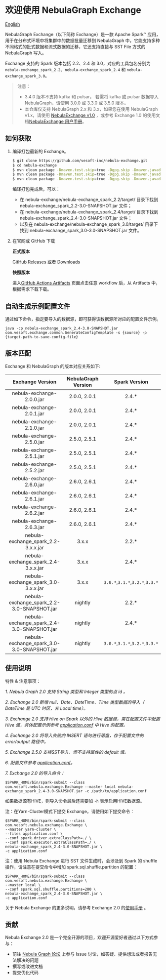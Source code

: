 # 欢迎使用 NebulaGraph Exchange

[English](https://github.com/vesoft-inc/nebula-exchange/blob/master/README.md)

NebulaGraph Exchange（以下简称 Exchange）是一款 Apache Spark&trade; 应用，用于在分布式环境中将集群中的数据批量迁移到
NebulaGraph 中，它能支持多种不同格式的批式数据和流式数据的迁移，它还支持直接与 SST File 方式的
NebulaGraph 写入。

Exchange 支持的 Spark 版本包括 2.2、2.4 和
3.0，对应的工具包名分别为 `nebula-exchange_spark_2.2`、`nebula-exchange_spark_2.4`
和 `nebula-exchange_spark_3.0`。

> 注意：
> - 3.4.0 版本不支持 kafka 和 pulsar， 若需将 kafka 或 pulsar 数据导入 NebulaGraph，请使用 3.0.0 或
    3.3.0 或 3.5.0 版本。
> - 本仓库仅支持 NebulaGraph 2.x 和 3.x，如果您在使用 NebulaGraph
    v1.x，请使用 [NebulaExchange v1.0](https://github.com/vesoft-inc/nebula-java/tree/v1.0/tools/exchange)
    ，或参考 Exchange 1.0
    的使用文档[NebulaExchange 用户手册](https://docs.nebula-graph.com.cn/nebula-exchange/about-exchange/ex-ug-what-is-exchange/ "点击前往 Nebula Graph 网站")。


## 如何获取

1. 编译打包最新的 Exchange。

    ```bash
    $ git clone https://github.com/vesoft-inc/nebula-exchange.git
    $ cd nebula-exchange
    $ mvn clean package -Dmaven.test.skip=true -Dgpg.skip -Dmaven.javadoc.skip=true -pl nebula-exchange_spark_2.2 -am -Pscala-2.11 -Pspark-2.2
    $ mvn clean package -Dmaven.test.skip=true -Dgpg.skip -Dmaven.javadoc.skip=true -pl nebula-exchange_spark_2.4 -am -Pscala-2.11 -Pspark-2.4
    $ mvn clean package -Dmaven.test.skip=true -Dgpg.skip -Dmaven.javadoc.skip=true -pl nebula-exchange_spark_3.0 -am -Pscala-2.12 -Pspark-3.0 
    ```

   编译打包完成后，可以：
    - 在 nebula-exchange/nebula-exchange_spark_2.2/target/ 目录下找到
      nebula-exchange_spark_2.2-3.0-SNAPSHOT.jar 文件；
    - 在 nebula-exchange/nebula-exchange_spark_2.4/target/ 目录下找到
      nebula-exchange_spark_2.4-3.0-SNAPSHOT.jar 文件；
    - 以及在 nebula-exchange/nebula-exchange_spark_3.0/target/ 目录下找到
      nebula-exchange_spark_3.0-3.0-SNAPSHOT.jar 文件。

3. 在官网或 GitHub 下载

   **正式版本**

   [GitHub Releases](https://github.com/vesoft-inc/nebula-exchange/releases)
   或者 [Downloads](https://www.nebula-graph.com.cn/release?exchange=)

   **快照版本**

   进入[GitHub Actions Artifacts](https://github.com/vesoft-inc/nebula-exchange/actions/workflows/snapshot.yml)
   页面点击任意 workflow 后，从 Artifacts 中，根据需求下载下载。

## 自动生成示例配置文件

通过如下命令，指定要导入的数据源，即可获得该数据源所对应的配置文件示例。
```agsl
java -cp nebula-exchange_spark_2.4-3.0-SNAPSHOT.jar com.vesoft.exchange.common.GenerateConfigTemplate -s {source} -p
{target-path-to-save-config-file}
```

## 版本匹配

Exchange 和 NebulaGraph 的版本对应关系如下:

|              Exchange Version              | NebulaGraph Version |          Spark Version          |
|:------------------------------------------:|:-------------------:|:-------------------------------:|
|         nebula-exchange-2.0.0.jar          |    2.0.0, 2.0.1     |              2.4.*              |
|         nebula-exchange-2.0.1.jar          |    2.0.0, 2.0.1     |              2.4.*              |
|         nebula-exchange-2.1.0.jar          |    2.0.0, 2.0.1     |              2.4.*              |
|         nebula-exchange-2.5.0.jar          |    2.5.0, 2.5.1     |              2.4.*              |
|         nebula-exchange-2.5.1.jar          |    2.5.0, 2.5.1     |              2.4.*              |
|         nebula-exchange-2.5.2.jar          |    2.5.0, 2.5.1     |              2.4.*              |
|         nebula-exchange-2.6.0.jar          |    2.6.0, 2.6.1     |              2.4.*              |
|         nebula-exchange-2.6.1.jar          |    2.6.0, 2.6.1     |              2.4.*              |
|         nebula-exchange-2.6.2.jar          |    2.6.0, 2.6.1     |              2.4.*              |
|         nebula-exchange-2.6.3.jar          |    2.6.0, 2.6.1     |              2.4.*              |
|    nebula-exchange_spark_2.2-3.x.x.jar     |        3.x.x        |              2.2.*              |
|    nebula-exchange_spark_2.4-3.x.x.jar     |        3.x.x        |              2.4.*              |
|    nebula-exchange_spark_3.0-3.x.x.jar     |        3.x.x        | `3.0.*`,`3.1.*`,`3.2.*`,`3.3.*` |
| nebula-exchange_spark_2.2-3.0-SNAPSHOT.jar |       nightly       |              2.2.*              |
| nebula-exchange_spark_2.4-3.0-SNAPSHOT.jar |       nightly       |              2.4.*              |
| nebula-exchange_spark_3.0-3.0-SNAPSHOT.jar |       nightly       | `3.0.*`,`3.1.*`,`3.2.*`,`3.3.*` |

## 使用说明

特性 & 注意事项：

*1. Nebula Graph 2.0 支持 String 类型和 Integer 类型的点 id 。*

*2. Exchange 2.0 新增 null、Date、DateTime、Time 类型数据的导入（ DateTime 是 UTC 时区，非 Local time）。*

*3. Exchange 2.0 支持 Hive on Spark 以外的 Hive 数据源，需在配置文件中配置 Hive
源，具体配置示例参考 [application.conf](https://github.com/vesoft-inc/nebula-exchange/blob/master/exchange-common/src/test/resources/application.conf)
中 Hive 的配置。*

*4. Exchange 2.0 将导入失败的 INSERT 语句进行落盘，存于配置文件的 error/output 路径中。*

*5. Exchange 2.5.0 支持SST导入，但不支持属性的 default 值。*

*6.
配置文件参考 [application.conf](https://github.com/vesoft-inc/nebula-exchange/blob/master/exchange-common/src/test/resources/application.conf)。*

*7. Exchange 2.0 的导入命令：*

```
$SPARK_HOME/bin/spark-submit --class com.vesoft.nebula.exchange.Exchange --master local nebula-exchange_spark_2.4-3.0-SNAPSHOT.jar -c /path/to/application.conf
```

如果数据源有HIVE，则导入命令最后还需要加 `-h` 表示启用HIVE数据源。

注：在Yarn-Cluster模式下提交 Exchange，请使用如下提交命令：

```
$SPARK_HOME/bin/spark-submit --class com.vesoft.nebula.exchange.Exchange \
--master yarn-cluster \
--files application.conf \
--conf spark.driver.extraClassPath=./ \
--conf spark.executor.extraClassPath=./ \
nebula-exchange_spark_2.4-3.0-SNAPSHOT.jar \
-c application.conf
```

注：使用 Nebula Exchange 进行 SST 文件生成时，会涉及到 Spark 的 shuffle 操作，请注意在提交命令中增加
spark.sql.shuffle.partition 的配置：

```
$SPARK_HOME/bin/spark-submit --class com.vesoft.nebula.exchange.Exchange \
--master local \
--conf spark.sql.shuffle.partitions=200 \
nebula-exchange_spark_2.4-3.0-SNAPSHOT.jar \
-c application.conf
```

关于 Nebula Exchange 的更多说明，请参考 Exchange 2.0
的[使用手册](https://docs.nebula-graph.com.cn/2.6.2/nebula-exchange/about-exchange/ex-ug-what-is-exchange/) 。

## 贡献

Nebula Exchange 2.0 是一个完全开源的项目，欢迎开源爱好者通过以下方式参与：

- 前往 [Nebula Graph 论坛](https://discuss.nebula-graph.com.cn/ "点击前往“Nebula Graph 论坛") 上参与
  Issue 讨论，如答疑、提供想法或者报告无法解决的问题
- 撰写或改进文档
- 提交优化代码
